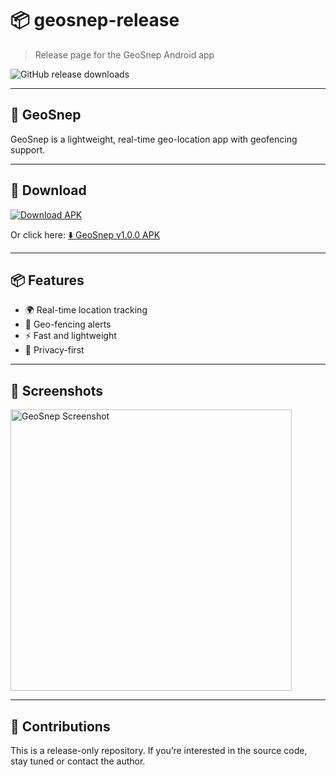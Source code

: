 # 📦 geosnep-release
> Release page for the GeoSnep Android app

![GitHub release downloads](https://img.shields.io/github/downloads/jatin04-boop/geosnep-release/total?label=APK%20Downloads&style=for-the-badge)

---

## 📍 GeoSnep

GeoSnep is a lightweight, real-time geo-location app with geofencing support.

---

## 🚀 Download

[![Download APK](https://img.shields.io/badge/Download-GeoSnep-blue.svg?style=for-the-badge&logo=android)](https://github.com/jatin04-boop/geosnep-release/releases/download/v1.0.0/GeoSnep.apk)

Or click here: [⬇️ GeoSnep v1.0.0 APK](https://github.com/jatin04-boop/geosnep-release/releases/download/v1.0.0/GeoSnep.apk)

---

## 📦 Features

- 🌍 Real-time location tracking  
- 🚧 Geo-fencing alerts  
- ⚡ Fast and lightweight  
- 🔐 Privacy-first

---

## 📸 Screenshots

<img src="https://github.com/user-attachments/assets/fabe2829-2b40-422d-8214-4e86041dcc13" alt="GeoSnep Screenshot" width="450"/>

---

## 🤝 Contributions

This is a release-only repository. If you’re interested in the source code, stay tuned or contact the author.
